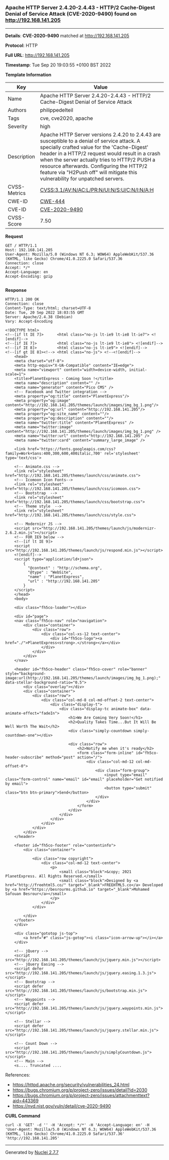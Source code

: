 ### Apache HTTP Server 2.4.20-2.4.43 - HTTP/2 Cache-Digest Denial of Service Attack (CVE-2020-9490) found on http://192.168.141.205
---
**Details**: **CVE-2020-9490**  matched at http://192.168.141.205

**Protocol**: HTTP

**Full URL**: http://192.168.141.205

**Timestamp**: Tue Sep 20 19:03:55 +0100 BST 2022

**Template Information**

| Key | Value |
|---|---|
| Name | Apache HTTP Server 2.4.20-2.4.43 - HTTP/2 Cache-Digest Denial of Service Attack |
| Authors | philippedelteil |
| Tags | cve, cve2020, apache |
| Severity | high |
| Description | Apache HTTP Server versions 2.4.20 to 2.4.43 are susceptible to a denial of service attack. A specially crafted value for the 'Cache-Digest' header in a HTTP/2 request would result in a crash when the server actually tries to HTTP/2 PUSH a resource afterwards. Configuring the HTTP/2 feature via "H2Push off" will mitigate this vulnerability for unpatched servers. |
| CVSS-Metrics | [CVSS:3.1/AV:N/AC:L/PR:N/UI:N/S:U/C:N/I:N/A:H](https://www.first.org/cvss/calculator/3.1#CVSS:3.1/AV:N/AC:L/PR:N/UI:N/S:U/C:N/I:N/A:H) |
| CWE-ID | [CWE-444](https://cwe.mitre.org/data/definitions/444.html) |
| CVE-ID | [CVE-2020-9490](https://cve.mitre.org/cgi-bin/cvename.cgi?name=cve-2020-9490) |
| CVSS-Score | 7.50 |

**Request**
```http
GET / HTTP/1.1
Host: 192.168.141.205
User-Agent: Mozilla/5.0 (Windows NT 6.3; WOW64) AppleWebKit/537.36 (KHTML, like Gecko) Chrome/41.0.2225.0 Safari/537.36
Connection: close
Accept: */*
Accept-Language: en
Accept-Encoding: gzip


```

**Response**
```http
HTTP/1.1 200 OK
Connection: close
Content-Type: text/html; charset=UTF-8
Date: Tue, 20 Sep 2022 18:03:55 GMT
Server: Apache/2.4.38 (Debian)
Vary: Accept-Encoding

<!DOCTYPE html>
<!--[if lt IE 7]>      <html class="no-js lt-ie9 lt-ie8 lt-ie7"> <![endif]-->
<!--[if IE 7]>         <html class="no-js lt-ie9 lt-ie8"> <![endif]-->
<!--[if IE 8]>         <html class="no-js lt-ie9"> <![endif]-->
<!--[if gt IE 8]><!--> <html class="no-js"> <!--<![endif]-->
	<head>
	<meta charset="utf-8">
	<meta http-equiv="X-UA-Compatible" content="IE=edge">
	<meta name="viewport" content="width=device-width, initial-scale=1">
	<title>PlanetExpress - Coming Soon !</title>
	<meta name="description" content="" />
	<meta name="generator" content="Pico CMS" />
  	<!-- Facebook and Twitter integration -->
	<meta property="og:title" content="PlanetExpress"/>
	<meta property="og:image" content="http://192.168.141.205/themes/launch/images/img_bg_1.png"/>
	<meta property="og:url" content="http://192.168.141.205"/>
	<meta property="og:site_name" content=""/>
	<meta property="og:description" content=""/>
	<meta name="twitter:title" content="PlanetExpress" />
	<meta name="twitter:image" content="http://192.168.141.205/themes/launch/images/img_bg_1.png" />
	<meta name="twitter:url" content="http://192.168.141.205" />
	<meta name="twitter:card" content="summary_large_image" />

	<link href='https://fonts.googleapis.com/css?family=Work+Sans:400,300,600,400italic,700' rel='stylesheet' type='text/css'>
	
	<!-- Animate.css -->
	<link rel="stylesheet" href="http://192.168.141.205/themes/launch/css/animate.css">
	<!-- Icomoon Icon Fonts-->
	<link rel="stylesheet" href="http://192.168.141.205/themes/launch/css/icomoon.css">
	<!-- Bootstrap  -->
	<link rel="stylesheet" href="http://192.168.141.205/themes/launch/css/bootstrap.css">
	<!-- Theme style  -->
	<link rel="stylesheet" href="http://192.168.141.205/themes/launch/css/style.css">

	<!-- Modernizr JS -->
	<script src="http://192.168.141.205/themes/launch/js/modernizr-2.6.2.min.js"></script>
	<!-- FOR IE9 below -->
	<!--[if lt IE 9]>
	<script src="http://192.168.141.205/themes/launch/js/respond.min.js"></script>
	<![endif]-->
	<script type="application/ld+json">
		{
		  "@context" : "http://schema.org",
		  "@type" : "WebSite",
		  "name" : "PlanetExpress",
		  "url" : "http://192.168.141.205"
		}
	</script>
	</head>
	<body>
		
	<div class="fh5co-loader"></div>
	
	<div id="page">
	<nav class="fh5co-nav" role="navigation">
		<div class="container">
			<div class="row">
				<div class="col-xs-12 text-center">
					<div id="fh5co-logo"><a href="./">PlanetExpress<strong>.</strong></a></div>
				</div>
			</div>
		</div>
	</nav>

	<header id="fh5co-header" class="fh5co-cover" role="banner" style="background-image:url(http://192.168.141.205/themes/launch/images/img_bg_1.png);" data-stellar-background-ratio="0.5">
		<div class="overlay"></div>
		<div class="container">
			<div class="row">
				<div class="col-md-8 col-md-offset-2 text-center">
					<div class="display-t">
						<div class="display-tc animate-box" data-animate-effect="fadeIn">
							<h1>We Are Coming Very Soon!</h1>
							<h2>Quality Takes Time...But It Will Be Well Worth The Wait</h2>
							<div class="simply-countdown simply-countdown-one"></div>

							<div class="row">
								<h2>Notify me when it's ready</h2>
								<form class="form-inline" id="fh5co-header-subscribe" method="post" action="/">
									<div class="col-md-12 col-md-offset-0">
										<div class="form-group">
											<input type="email" class="form-control" name="email" id="email" placeholder="Get notified by email">
											<button type="submit" class="btn btn-primary">Send</button>
										</div>
									</div>
								</form>
							</div>
						</div>
					</div>
				</div>
			</div>
		</div>
	</header>

	<footer id="fh5co-footer" role="contentinfo">
		<div class="container">

			<div class="row copyright">
				<div class="col-md-12 text-center">
					<p>
						<small class="block">&copy; 2021 PlanetExpress. All Rights Reserved.</small> 
						<small class="block">Designed by <a href="http://freehtml5.co/" target="_blank">FREEHTML5.co</a> Developed by <a href="https://besrourms.github.io" target="_blank">Mohamed Safouan Besrour</a></small>
					</p>
				</div>
			</div>

		</div>
	</footer>
	</div>

	<div class="gototop js-top">
		<a href="#" class="js-gotop"><i class="icon-arrow-up"></i></a>
	</div>
	
	<!-- jQuery -->
	<script src="http://192.168.141.205/themes/launch/js/jquery.min.js"></script>
	<!-- jQuery Easing -->
	<script defer src="http://192.168.141.205/themes/launch/js/jquery.easing.1.3.js"></script>
	<!-- Bootstrap -->
	<script defer src="http://192.168.141.205/themes/launch/js/bootstrap.min.js"></script>
	<!-- Waypoints -->
	<script defer src="http://192.168.141.205/themes/launch/js/jquery.waypoints.min.js"></script>

	<!-- Stellar -->
	<script defer src="http://192.168.141.205/themes/launch/js/jquery.stellar.min.js"></script>

	<!-- Count Down -->
	<script src="http://192.168.141.205/themes/launch/js/simplyCountdown.js"></script>
	<!-- Main -->
	<s.... Truncated ....
```

References: 
- https://httpd.apache.org/security/vulnerabilities_24.html
- https://bugs.chromium.org/p/project-zero/issues/detail?id=2030
- https://bugs.chromium.org/p/project-zero/issues/attachmenttext?aid=443369
- https://nvd.nist.gov/vuln/detail/cve-2020-9490

**CURL Command**
```
curl -X 'GET' -d '' -H 'Accept: */*' -H 'Accept-Language: en' -H 'User-Agent: Mozilla/5.0 (Windows NT 6.3; WOW64) AppleWebKit/537.36 (KHTML, like Gecko) Chrome/41.0.2225.0 Safari/537.36' 'http://192.168.141.205'
```
---
Generated by [Nuclei 2.7.7](https://github.com/projectdiscovery/nuclei)